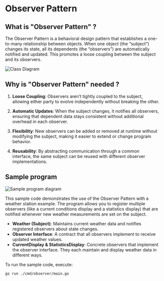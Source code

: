# Observer Pattern

## What is "Observer Pattern" ?

The Observer Pattern is a behavioral design pattern that establishes a one-to-many relationship between objects. When one object (the “subject”) changes its state, all its dependents (the “observers”) are automatically notified and updated. This promotes a loose coupling between the subject and its observers.

![Class Diagram](./assets/class-diagram.drawio.png)

## Why is "Observer Pattern" needed ?

1. **Loose Coupling**: Observers aren’t tightly coupled to the subject, allowing either party to evolve independently without breaking the other.

2. **Automatic Updates**: When the subject changes, it notifies all observers, ensuring that dependent data stays consistent without additional overhead in each observer.

3. **Flexibility**: New observers can be added or removed at runtime without modifying the subject, making it easier to extend or change program behavior.

4. **Reusability**: By abstracting communication through a common interface, the same subject can be reused with different observer implementations.

## Sample program

![Sample program diagram](./assets/sample-program.drawio.png)

This sample code demonstrates the use of the Observer Pattern with a weather station example. The program allows you to register multiple observers (like a current conditions display and a statistics display) that are notified whenever new weather measurements are set on the subject.

- **Weather (Subject)**: Maintains current weather data and notifies registered observers about state changes.  
- **Observer Interface**: A contract that all observers implement to receive updated weather values.  
- **CurrentDisplay & StatisticsDisplay**: Concrete observers that implement the observer interface. They each maintain and display weather data in different ways.

To run the sample code, execute:
```bash
go run ./cmd/observer/main.go
```